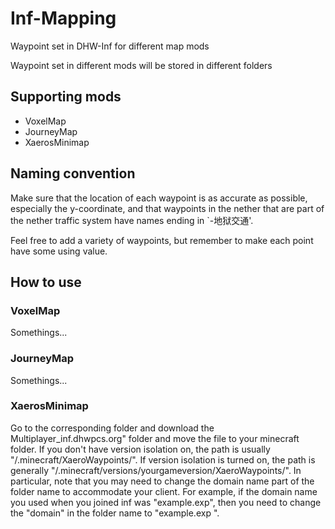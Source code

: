 # Inf-Mapping

Waypoint set in DHW-Inf for different map mods

Waypoint set in different mods will be stored in different folders

## Supporting mods

- VoxelMap
- JourneyMap
- XaerosMinimap

## Naming convention

Make sure that the location of each waypoint is as accurate as possible, especially the y-coordinate, and that waypoints in the nether that are part of the nether traffic system have names ending in `-地狱交通'.

Feel free to add a variety of waypoints, but remember to make each point have some using value.

## How to use

### VoxelMap
Somethings... 
### JourneyMap
Somethings...
### XaerosMinimap
Go to the corresponding folder and download the Multiplayer_inf.dhwpcs.org" folder and move the file to your minecraft folder. If you don't have version isolation on, the path is usually "/.minecraft/XaeroWaypoints/". If version isolation is turned on, the path is generally "/.minecraft/versions/yourgameversion/XaeroWaypoints/".
In particular, note that you may need to change the domain name part of the folder name to accommodate your client. For example, if the domain name you used when you joined inf was "example.exp", then you need to change the "domain" in the folder name to "example.exp ".
